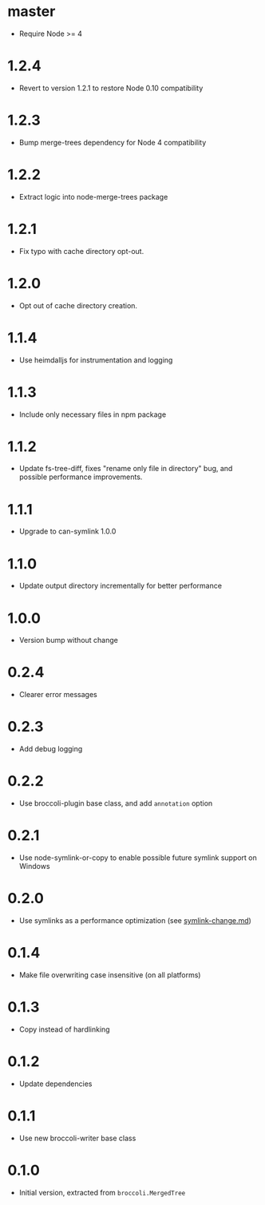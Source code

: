 # master

* Require Node >= 4

# 1.2.4

* Revert to version 1.2.1 to restore Node 0.10 compatibility

# 1.2.3

* Bump merge-trees dependency for Node 4 compatibility

# 1.2.2

* Extract logic into node-merge-trees package

# 1.2.1

* Fix typo with cache directory opt-out.

# 1.2.0

* Opt out of cache directory creation.

# 1.1.4

* Use heimdalljs for instrumentation and logging

# 1.1.3

* Include only necessary files in npm package

# 1.1.2

* Update fs-tree-diff, fixes "rename only file in directory" bug, and possible performance improvements.

# 1.1.1

* Upgrade to can-symlink 1.0.0

# 1.1.0

* Update output directory incrementally for better performance

# 1.0.0

* Version bump without change

# 0.2.4

* Clearer error messages

# 0.2.3

* Add debug logging

# 0.2.2

* Use broccoli-plugin base class, and add `annotation` option

# 0.2.1

* Use node-symlink-or-copy to enable possible future symlink support on Windows

# 0.2.0

* Use symlinks as a performance optimization (see
  [symlink-change.md](https://github.com/broccolijs/broccoli/blob/master/docs/symlink-change.md))

# 0.1.4

* Make file overwriting case insensitive (on all platforms)

# 0.1.3

* Copy instead of hardlinking

# 0.1.2

* Update dependencies

# 0.1.1

* Use new broccoli-writer base class

# 0.1.0

* Initial version, extracted from `broccoli.MergedTree`
